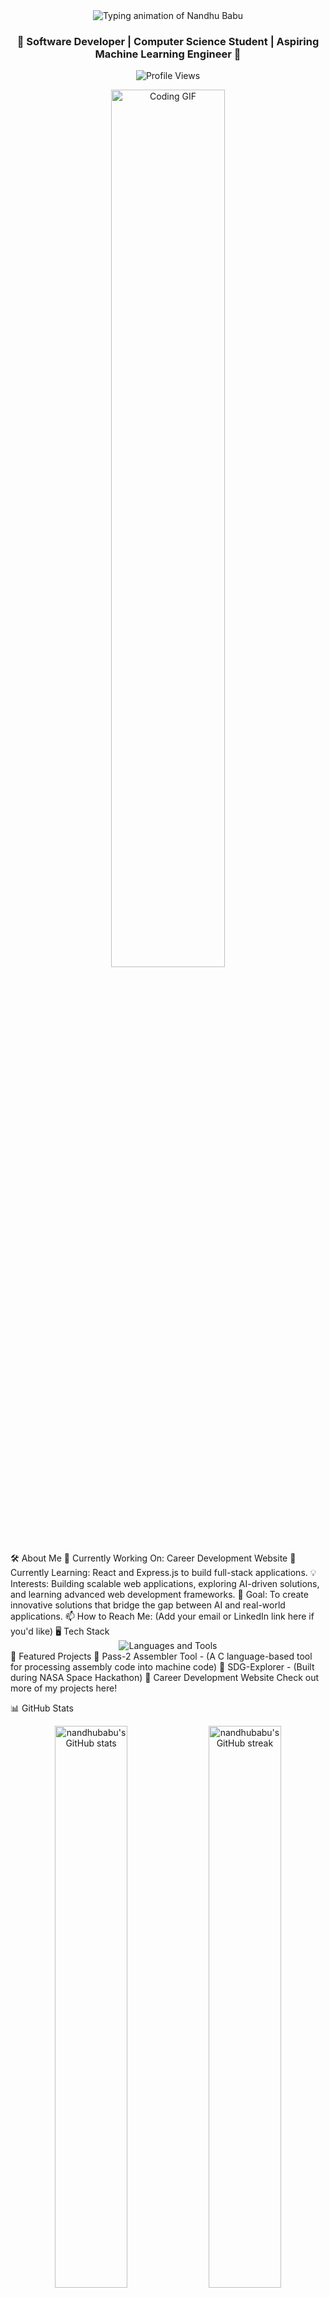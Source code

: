 <div align="center"> <img src="https://readme-typing-svg.demolab.com?font=Fira+Code&size=40&duration=4000&pause=500&color=F75C7E&center=true&vCenter=true&width=600&height=70&lines=Hi+%F0%9F%91%8B%2C+I'm+NANDHU+BABU;" alt="Typing animation of Nandhu Babu" /> </div> <h3 align="center">🚀 Software Developer | Computer Science Student | Aspiring Machine Learning Engineer 🚀</h3> <p align="center"> <img src="https://komarev.com/ghpvc/?username=nandhubabu&label=Profile%20views&color=0e75b6&style=flat" alt="Profile Views" /> </p> <div align="center"> <img src="https://media.giphy.com/media/qgQUggAC3Pfv687qPC/giphy.gif" alt="Coding GIF" width="60%"/> </div>
🛠 About Me
🔭 Currently Working On: Career Development Website
🌱 Currently Learning: React and Express.js to build full-stack applications.
💡 Interests: Building scalable web applications, exploring AI-driven solutions, and learning advanced web development frameworks.
🎯 Goal: To create innovative solutions that bridge the gap between AI and real-world applications.
📫 How to Reach Me: (Add your email or LinkedIn link here if you'd like)
🖥️ Tech Stack
<div align="center"> <img src="https://skillicons.dev/icons?i=python,java,javascript,html,css,bootstrap,git,figma,firebase,linux,arduino,unity" alt="Languages and Tools" /> </div>
🌟 Featured Projects
🔹 Pass-2 Assembler Tool - (A C language-based tool for processing assembly code into machine code)
🔹 SDG-Explorer - (Built during NASA Space Hackathon)
🔹 Career Development Website
Check out more of my projects here!

📊 GitHub Stats
<div align="center"> <img src="https://github-readme-stats.vercel.app/api?username=nandhubabu&show_icons=true&theme=radical" alt="nandhubabu's GitHub stats" width="48%"/> <img src="https://github-readme-streak-stats.herokuapp.com/?user=nandhubabu&theme=radical" alt="nandhubabu's GitHub streak" width="48%"/> </div> <div align="center"> <img src="https://github-readme-stats.vercel.app/api/top-langs/?username=nandhubabu&layout=compact&theme=radical" alt="nandhubabu's top languages" width="48%" /> </div>
🏆 Achievements
<div align="center"> <img src="https://github-profile-trophy.vercel.app/?username=nandhubabu&theme=radical&row=1&no-bg=true" alt="nandhubabu trophies" /> </div>
🌐 Connect with Me
<div align="center"> <a href="https://linkedin.com/in/nandhubabu" target="_blank"><img src="https://img.shields.io/badge/LinkedIn-blue?style=for-the-badge&logo=linkedin&logoColor=white" alt="LinkedIn"></a> <a href="mailto:nandhubabu@gmail.com" target="_blank"><img src="https://img.shields.io/badge/Gmail-red?style=for-the-badge&logo=gmail&logoColor=white" alt="Gmail"></a> <a href="https://github.com/nandhubabu" target="_blank"><img src="https://img.shields.io/badge/GitHub-black?style=for-the-badge&logo=github&logoColor=white" alt="GitHub"></a> </div>
✨ Fun Fact
<div align="center"> <img src="https://media.giphy.com/media/ZVik7pBtu9dNS/giphy.gif" alt="Fun Coding GIF" width="50%"/> <h4>Debugging is like being the detective in a crime movie where you are also the murderer 🕵️‍♂️!</h4> </div>
